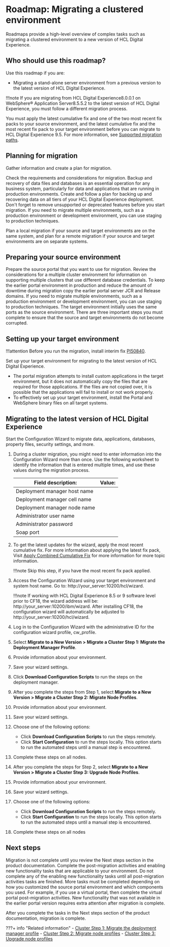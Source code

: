 # Roadmap: Migrating a clustered environment

Roadmaps provide a high-level overview of complex tasks such as migrating a clustered environment to a new version of HCL Digital Experience.

## Who should use this roadmap?

Use this roadmap if you are:

-   Migrating a stand-alone server environment from a previous version to the latest version of HCL Digital Experience.

!!!note
    If you are migrating from HCL Digital Experience8.0.0.1 on WebSphere® Application Server8.5.5.2 to the latest version of HCL Digital Experience, you must follow a different migration process.

You must apply the latest cumulative fix and one of the two most recent fix packs to your source environment, and the latest cumulative fix and the most recent fix pack to your target environment before you can migrate to HCL Digital Experience 9.5. For more information, see [Supported migration paths](../../../../../deployment/manage/migrate/planning_migration/mig_plan_supported_paths.md).

## Planning for migration

Gather information and create a plan for migration.

Check the requirements and considerations for migration. Backup and recovery of data files and databases is an essential operation for any business system, particularly for data and applications that are running in production environments. Create and follow a plan for backing up and recovering data on all tiers of your HCL Digital Experience deployment. Don't forget to remove unsupported or deprecated features before you start migration. If you need to migrate multiple environments, such as a production environment or development environment, you can use staging to production techniques.

Plan a local migration if your source and target environments are on the same system, and plan for a remote migration if your source and target environments are on separate systems.

## Preparing your source environment

Prepare the source portal that you want to use for migration. Review the considerations for a multiple cluster environment for information on supporting multiple clusters that use different database credentials. To keep the earlier portal environment in production and reduce the amount of downtime during migration copy the earlier portal server JCR and Release domains. If you need to migrate multiple environments, such as a production environment or development environment, you can use staging to production techniques. The target environment initially uses the same ports as the source environment. There are three important steps you must complete to ensure that the source and target environments do not become corrupted.

## Setting up your target environment

!!!attention
    Before you run the migration, install interim fix [PI50840](https://support.hcltechsw.com/csm?id=kb_article&sys_id=64507a5a1b85409083cb86e9cd4bcb97).

Set up your target environment for migrating to the latest version of HCL Digital Experience.

-   The portal migration attempts to install custom applications in the target environment, but it does not automatically copy the files that are required for those applications. If the files are not copied over, it is possible that the applications will fail to install or not work properly.
-   To effectively set up your target environment, install the Portal and WebSphere binary files on all target systems.

## Migrating to the latest version of HCL Digital Experience

Start the Configuration Wizard to migrate data, applications, databases, property files, security settings, and more.

1.  During a cluster migration, you might need to enter information into the Configuration Wizard more than once. Use the following worksheet to identify the information that is entered multiple times, and use these values during the migration process.

    |Field description:|Value:|
    |------------------|------|
    |Deployment manager host name| |
    |Deployment manager cell name| |
    |Deployment manager node name| |
    |Administrator user name| |
    |Administrator password| |
    |Soap port| |

2.  To get the latest updates for the wizard, apply the most recent cumulative fix. For more information about applying the latest fix pack, Visit [Apply Combined Cumulative Fix](../../../../../deployment/install/traditional/cf_install/index.md) for more information for more topic information.

    !!!note
        Skip this step, if you have the most recent fix pack applied.

3.  Access the Configuration Wizard using your target environment and system host name. Go to: http://your_server:10200/hcl/wizard.

    !!!note
        If working with HCL Digital Experience 8.5 or 9 software level prior to CF18, the wizard address will be: http://your_server:10200/ibm/wizard. After installing CF18, the configuration wizard will automatically be adjusted to http://your_server:10200/hcl/wizard.

4.  Log in to the Configuration Wizard with the administrative ID for the configuration wizard profile, cw_profile.
5.  Select **Migrate to a New Version > Migrate a Cluster Step 1: Migrate the Deployment Manager Profile**.
6.  Provide information about your environment.
7.  Save your wizard settings.
8.  Click **Download Configuration Scripts** to run the steps on the deployment manager.
9.  After you complete the steps from Step 1, select **Migrate to a New Version > Migrate a Cluster Step 2: Migrate Node Profiles**.
10. Provide information about your environment.
11. Save your wizard settings.
12. Choose one of the following options:
    -   Click **Download Configuration Scripts** to run the steps remotely.
    -   Click **Start Configuration** to run the steps locally. This option starts to run the automated steps until a manual step is encountered.
13. Complete these steps on all nodes.
14. After you complete the steps for Step 2, select **Migrate to a New Version > Migrate a Cluster Step 3: Upgrade Node Profiles**.
15. Provide information about your environment.
16. Save your wizard settings.
17. Choose one of the following options:
    -   Click **Download Configuration Scripts** to run the steps remotely.
    -   Click **Start Configuration** to run the steps locally. This option starts to run the automated steps until a manual step is encountered.
18. Complete these steps on all nodes

## Next steps

Migration is not complete until you review the Next steps section in the product documentation. Complete the post-migration activities and enabling new functionality tasks that are applicable to your environment. Do not complete any of the enabling new functionality tasks until all post-migration activities tasks are finished. More tasks must be completed depending on how you customized the source portal environment and which components you used. For example, if you use a virtual portal, then complete the virtual portal post-migration activities. New functionality that was not available in the earlier portal version requires extra attention after migration is complete.

After you complete the tasks in the Next steps section of the product documentation, migration is complete.


???+ info "Related information" 
    -   [Cluster Step 1: Migrate the deployment manager profile](../../../../../deployment/manage/migrate/migrate_using_cfgwizard/cw_migrate_cluster_1.md)
    -   [Cluster Step 2: Migrate node profiles](../../../../../deployment/manage/migrate/migrate_using_cfgwizard/cw_migrate_cluster_2.md)
    -   [Cluster Step 3: Upgrade node profiles](../../../../../deployment/manage/migrate/migrate_using_cfgwizard/cw_migrate_cluster_3.md)

